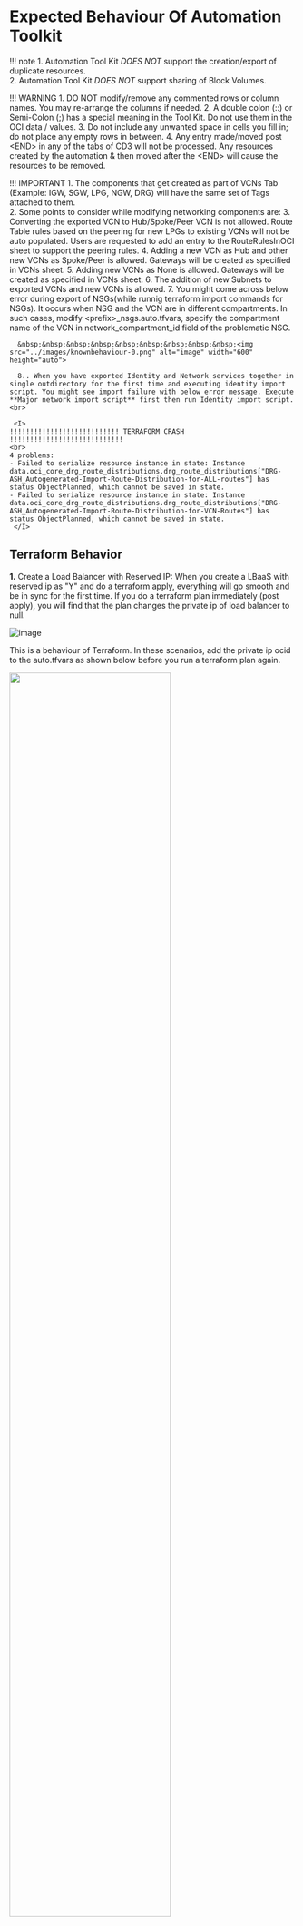 # Expected Behaviour Of Automation Toolkit

!!! note 
    1. Automation Tool Kit *DOES NOT* support the creation/export of duplicate resources.<br>
    2. Automation Tool Kit *DOES NOT* support sharing of Block Volumes.

!!! WARNING
    1. DO NOT modify/remove any commented rows or column names. You may re-arrange the columns if needed.
    2. A double colon (::) or Semi-Colon (;) has a special meaning in the Tool Kit. Do not use them in the OCI data / values.
    3. Do not include any unwanted space in cells you fill in; do not place any empty rows in between.
    4. Any entry made/moved post \<END> in any of the tabs of CD3 will not be processed. Any resources created by the automation & then moved after the \<END> will cause the resources to be removed.

!!! IMPORTANT
    1. The components that get created as part of VCNs Tab (Example: IGW, SGW, LPG, NGW, DRG) will have the same set of Tags attached to them.<br>
    2. Some points to consider while modifying networking components are:
    3. Converting the exported VCN to Hub/Spoke/Peer VCN is not allowed. Route Table rules based on the peering for new LPGs to existing VCNs will not be auto populated. Users are requested to add an entry to the RouteRulesInOCI sheet to support the peering rules.
    4. Adding a new VCN as Hub and other new VCNs as Spoke/Peer is allowed. Gateways will be created as specified in VCNs sheet.
    5. Adding new VCNs as None is allowed. Gateways will be created as specified in VCNs sheet.
    6. The addition of new Subnets to exported VCNs and new VCNs is allowed.
    7. You might come across below error during export of NSGs(while runnig terraform import commands for NSGs). It occurs when NSG and the VCN are in different compartments. In such cases,  modify \<prefix\>_nsgs.auto.tfvars, specify the compartment name of the VCN in network_compartment_id field of the problematic NSG.

      &nbsp;&nbsp;&nbsp;&nbsp;&nbsp;&nbsp;&nbsp;&nbsp;&nbsp;<img src="../images/knownbehaviour-0.png" alt="image" width="600" height="auto">

      8.. When you have exported Identity and Network services together in single outdirectory for the first time and executing identity import script. You might see import failure with below error message. Execute **Major network import script** first then run Identity import script.<br> 

     <I>
    !!!!!!!!!!!!!!!!!!!!!!!!!!! TERRAFORM CRASH !!!!!!!!!!!!!!!!!!!!!!!!!!!!
    <br>
    4 problems:
    - Failed to serialize resource instance in state: Instance data.oci_core_drg_route_distributions.drg_route_distributions["DRG-ASH_Autogenerated-Import-Route-Distribution-for-ALL-routes"] has status ObjectPlanned, which cannot be saved in state.
    - Failed to serialize resource instance in state: Instance data.oci_core_drg_route_distributions.drg_route_distributions["DRG-ASH_Autogenerated-Import-Route-Distribution-for-VCN-Routes"] has status ObjectPlanned, which cannot be saved in state.
     </I>

## Terraform Behavior

**1.**
Create a Load Balancer with Reserved IP: When you create a LBaaS with reserved ip as "Y" and do a terraform apply, everything will go smooth and be in sync for the first time. If you do a terraform plan immediately (post apply), you will find that the plan changes the private ip of load balancer to null.


  ![image](../images/knownbehaviour-1.png)

  This is a behaviour of Terraform.  In these scenarios, add the private ip ocid to the auto.tfvars as shown below before you run a terraform plan again.

  <img src ="../images/knownbehaviour-2.png" width=75% height=75%>

  Once you do the above change, and then execute a terraform plan/apply, you will get the below error and it can be ignored.

  ![image](../images/knownbehaviour-3.png)
    
**2.** 
While exporting and synching the tfstate file for LBaaS Objects, the user may be notified that a few components will be modified on apply. In such scenarios, add the attributes that the Terraform notifies to be changed to the appropriate CD3 Tab of Load Balancer and uncomment the parameter from Jinja2 Templates and Terraform (.tf) files. Re-run the export.

**3.**
Add a new column - "Freeform Tags" to the CD3 Excel Sheets as per necessity, to export the tags associated with the resource as well. If executed as-is, Terraform may prompt you to modify resources based on Tags.
  
  **Example:**
  
  <img src = "../images/knownbehaviour-4.png" width =50% height=50%>
  
**4.**
Toolkit will create TF for only those DRGs which are part of CD3 and skip Route Tables for the DRGs created outside of CD3. This will also synch DRG rules in your tenancy with the terraform state.
  
  > **Note**
  > When there are changes made in the OCI console manually, the above options of export and modify can be helpful to sync up the contents/objects in OCI to TF.

**5.**
Match All criteria specified for Route Distribution Statement In DRGs sheet will show below output each time you do terraform plan:

  ![image](../images/knownbehaviour-5.png)
  
  The service api is designed in such a way that it expects an empty list for match all. And it sends back an empty list in the response every time. Hence this behaviour from terraform side. This can be safely ignored.

**6.**
Export process for non greenfield tenancies v6.0 or higher will try to revert SGW for a VCN to point to all services if it was existing for just object storage. You will get output similiar to below when terraform plan is run (Option 3 with workflow_type set to export_resources).


       # oci_core_service_gateway.VCN_sgw will be updated in-place

       ~ resource "oci_core_service_gateway" "VCN_sgw" {


                    block_traffic  = false

                    compartment_id = "ocid1.compartment.oc1..aaaaaaaahsesjfw5hhftccsvndbufdlf5ca2c3q3clyvwg4wngj4ej26i3ya"

                    display_name   = "VCN_sgw"
                    freeform_tags  = {}

                    id             = "ocid1.servicegateway.oc1.iad.aaaaaaaajqtpjqy7ihgikmug5kbz55pztymt7m6t4ijlqek5ujqg3qxeaxma"

                    state          = "AVAILABLE"

                    time_created   = "2019-03-19 16:46:33.859 +0000 UTC"

                    vcn_id         = "ocid1.vcn.oc1.iad.aaaaaaaazjup6ahpesjgrjyaxr2bcnx44tpn3ygvx2tjylytgkub5ikl6rha"


                  - services {

                      - service_id   = "ocid1.service.oc1.iad.aaaaaaaa74z6sqsezqf6znyomdp5jkvfwb4j2ol33abgosvnhxcqphyl3eaq" -> null

                      - service_name = "OCI IAD Object Storage" -> null

                    }

                  + services {

                      + service_id   = "ocid1.service.oc1.iad.aaaaaaaam4zfmy2rjue6fmglumm3czgisxzrnvrwqeodtztg7hwa272mlfna"

                      + service_name = (known after apply)

                    }

                    timeouts {}

    }


  
**7.**
If the description field is having any newlines in the tenancy then the export of the component and tf synch will show output similar to below:


          # module.iam-policies[“ConnectorPolicy_notifications_2023-03-06T21-54-41-655Z”].oci_identity_policy.policy will be updated in-place
          ~ resource “oci_identity_policy” “policy” {
          ~ description  = <<-**EOT**
              This policy is created for the ‘OCI_To_Sentinel’ service connector
              Date: Mon, 06 Mar 2023 21:54:41 GMT
              User: oracleidentitycloudservice/abc@oracle.com
              Tenant: test
              Connection Source: notifications
            **EOT**
            id       = “ocid1.policy.oc1..aaaaaaaa5gct2n6vz4arggmeow27rivu5vro6jjb6ccuq5u2phulghgwx”
            name      = “ConnectorPolicy_notifications_2023-03-06T21.54.41.655Z”
            # (9 unchanged attributes hidden)
            # (1 unchanged block hidden)
          }
          Plan: 0 to add, 1 to change, 0 to destroy.


  
  This is how terraform handles newlines in the fields. Pleage ignore this and proceed with terraform apply.
  
**8.**
Terraform ordering changes observed during plan phase for OCI compute plugins.


  ![image](../images/knownbehaviour-6.png)

  It changes the order of plugin's in terraform state file and doesn't change anything in OCI console for compute resource.

**9.**
After executing import_commands during export of service connectors, the terraform plan will show log-sources ordering as changes and it rearranges the order for log-sources for that service connector if source/target kind is logging. This can be ignored and you can proceed with terraform apply.

 ![image](../images/tabs-2.png)

**10.**
When exporting Virtual Private Vault's Replica to terraform, after executing the *import_commands_kms.sh* script, 
the terraform plan indicates the creation of a new OCI vault replication resource. This happens because there is no terraform import command for replication resource. 

As a temporary work-around, open the *<prefix\>_kms_auto.tfvars* file and remove the *replica_region* parameter from the replica's source vault dictionary. This will allow users to add or modify other resources without creating a new replica. Check below image for reference.

![image](../images/vaults_known_behaviour.png)


**11.**

  - When exporting groups (normal and dynamic) from IAM domains, post executing the *import_commands_groups.sh* script, the plan shows changes for matching rules and members. This is because those values are not getting imported to the *state*.

    Ignore this and proceed with *apply* as it will not change anything in the OCI console for groups.
 

            # module.groups["default_CD3-Test-DG-Group"].oci_identity_domains_dynamic_resource_group.dynamic_group[0] will be updated in-place
              ~ resource "oci_identity_domains_dynamic_resource_group" "dynamic_group" {
                    + attribute_sets          = [
                    + "all",
                      ]
                    + attributes              = "matching_rule"
                    id                        = "2b8b98646c2e40179a3ae4743ddfdfde"
                    + matching_rule           = "Any {instance.compartment.id = 'ocid1.compartment.oc1..aaaaaaaaqu7vgfvtkvghrza3xs2qjogkgervv3pwrbdxf5tlcgdjkwwivnrq'}"
                    # (14 unchanged attributes hidden)        # (2 unchanged blocks hidden)
                } 

            # module.groups["default_Test_Group"].oci_identity_domains_group.group[0] will be updated in-place
              ~ resource "oci_identity_domains_group" "group" {
		          + attribute_sets      = [
          	          + "all",
        	          ]
     	 	          + attributes           = "members"
                      id  = "6383c6a3c75c49289ec0bcc7042a83b7"
                      # (12 unchanged attributes hidden)      + members {
                      + type  = "User"
                      + value = "69db38ed20b9438f94e2fca7bd39736a"
                    }        # (3 unchanged blocks hidden)
                }

          Plan: 0 to add, 2 to change, 0 to destroy.

  - When exporting groups (normal and dynamic) from IDCS, post executing the *import_commands_groups.sh* script, the plan shows a replacement for group membership. 
  Ignore this and proceed with *apply* as it will not change anything in the OCI console for groups.

          # module.iam-groups["grp1"].oci_identity_user_group_membership.user_group_membership["abc@oracle.com"] must be replaced
          -/+ resource "oci_identity_user_group_membership" "user_group_membership" {
                ~ compartment_id = "ocid1.tenancy.oc1..aaaaaaaa5ob2e73i4bavdqrbrch25oldljvpmbcuxiies2dgpwdinmrmel3a" -> (known after apply)
                ~ id             = "ocid1.groupmembership.oc1..aaaaaaaaijpj3ezbultskrut4dnwworwuzn3htixjtpbt3cn3xkyq3oy4dka" -> (known after apply)
                + inactive_state = (known after apply)
                ~ state          = "ACTIVE" -> (known after apply)
                ~ time_created   = "2024-08-07 09:54:16.596 +0000 UTC" -> (known after apply)
                ~ user_id        = "ocid1.user.oc1..aaaaaaaawkqkcpjkmjsirt7vko6iwyhcdvubrwrcjae77zhv6gzz7t6yrpya" # forces replacement -> (known after apply) # forces replacement
                  # (1 unchanged attribute hidden)
              }
